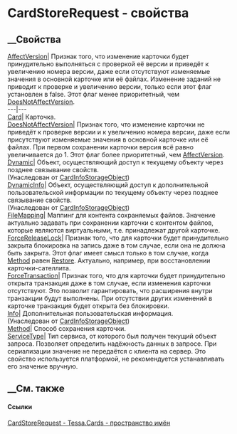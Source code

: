 # CardStoreRequest - свойства
##  __Свойства
[AffectVersion](P_Tessa_Cards_CardStoreRequest_AffectVersion.htm)|  Признак
того, что изменение карточки будет принудительно выполняться с проверкой её
версии и приведёт к увеличению номера версии, даже если отсутствуют изменяемые
значения в основной карточке или её файлах. Изменение заданий не приводит к
проверке и увеличению версии, только если этот флаг установлен в false. Этот
флаг менее приоритетный, чем
[DoesNotAffectVersion](P_Tessa_Cards_CardStoreRequest_DoesNotAffectVersion.htm).  
---|---  
[Card](P_Tessa_Cards_CardStoreRequest_Card.htm)|  Карточка.  
[DoesNotAffectVersion](P_Tessa_Cards_CardStoreRequest_DoesNotAffectVersion.htm)|
Признак того, что изменение карточки не приведёт к проверке версии и к
увеличению номера версии, даже если присутствуют изменяемые значения в
основной карточке или её файлах. При первом сохранении карточки версия всё
равно увеличивается до 1. Этот флаг более приоритетный, чем
[AffectVersion](P_Tessa_Cards_CardStoreRequest_AffectVersion.htm).  
[Dynamic](P_Tessa_Cards_CardInfoStorageObject_Dynamic.htm)|  Объект,
осуществляющий доступ к текущему объекту через позднее связывание свойств.  
(Унаследован от
[CardInfoStorageObject](T_Tessa_Cards_CardInfoStorageObject.htm))  
[DynamicInfo](P_Tessa_Cards_CardInfoStorageObject_DynamicInfo.htm)|  Объект,
осуществляющий доступ к дополнительной пользовательской информации по текущему
объекту через позднее связывание свойств.  
(Унаследован от
[CardInfoStorageObject](T_Tessa_Cards_CardInfoStorageObject.htm))  
[FileMapping](P_Tessa_Cards_CardStoreRequest_FileMapping.htm)|  Маппинг для
контента сохраняемых файлов. Значение актуально задавать при сохранении
карточки с контентом файлов, которые являются виртуальными, т.е. принадлежат
другой карточке.  
[ForceReleaseLock](P_Tessa_Cards_CardStoreRequest_ForceReleaseLock.htm)|
Признак того, что для карточки будет принудительно закрыта блокировка на
запись даже в том случае, если она не должна быть закрыта. Этот флаг имеет
смысл только в том случае, когда
[Method](P_Tessa_Cards_CardStoreRequest_Method.htm) равен
[Restore](T_Tessa_Cards_CardStoreMethod.htm). Актуально, например, при
восстановлении карточки-сателлита.  
[ForceTransaction](P_Tessa_Cards_CardStoreRequest_ForceTransaction.htm)|
Признак того, что для карточки будет принудительно открыта транзакция даже в
том случае, если изменения карточки отсутствуют. Это позволит гарантировать,
что расширения внутри транзакции будут выполнены. При отсутствии других
изменений в карточке транзакция будет открыта без блокировки.  
[Info](P_Tessa_Cards_CardInfoStorageObject_Info.htm)|  Дополнительная
пользовательская информация.  
(Унаследован от
[CardInfoStorageObject](T_Tessa_Cards_CardInfoStorageObject.htm))  
[Method](P_Tessa_Cards_CardStoreRequest_Method.htm)|  Способ сохранения
карточки.  
[ServiceType](P_Tessa_Cards_CardStoreRequest_ServiceType.htm)|  Тип сервиса,
от которого был получен текущий объект запроса. Позволяет определить
надёжность данных в запросе. При сериализации значение не передаётся с клиента
на сервер. Это свойство используется платформой, не рекомендуется
устанавливать его значение вручную.  
## __См. также
#### Ссылки
[CardStoreRequest - ](T_Tessa_Cards_CardStoreRequest.htm)
[Tessa.Cards - пространство имён](N_Tessa_Cards.htm)
